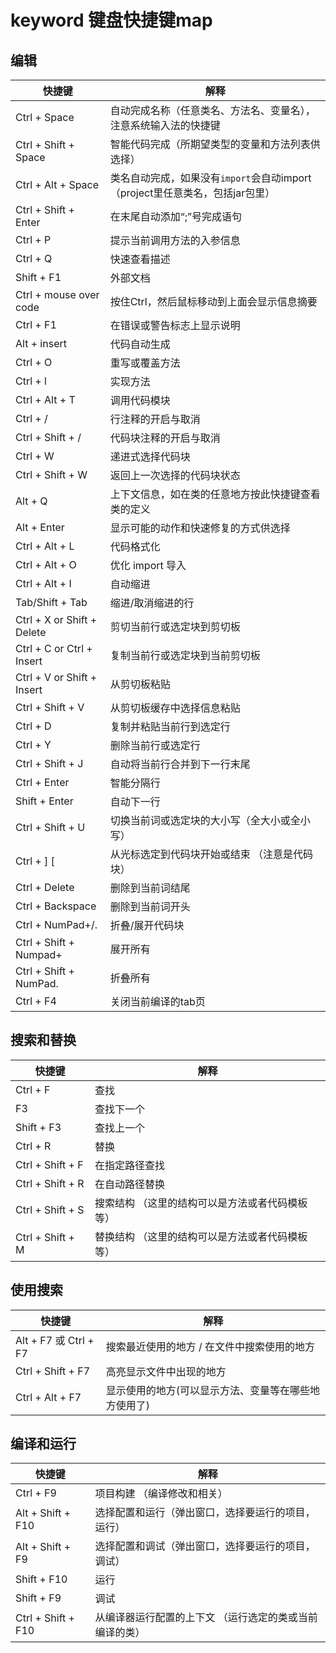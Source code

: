 # keyword 键盘快捷键map

## 编辑
快捷键 | 解释
--- | ---
Ctrl + Space | 自动完成名称（任意类名、方法名、变量名），注意系统输入法的快捷键
Ctrl + Shift + Space | 智能代码完成（所期望类型的变量和方法列表供选择）
Ctrl + Alt + Space | 类名自动完成，如果没有`import`会自动import（project里任意类名，包括jar包里）
Ctrl + Shift + Enter | 在末尾自动添加“;”号完成语句
Ctrl + P | 提示当前调用方法的入参信息
Ctrl + Q | 快速查看描述
Shift + F1 | 外部文档
Ctrl + mouse over code | 按住Ctrl，然后鼠标移动到上面会显示信息摘要
Ctrl + F1 | 在错误或警告标志上显示说明
Alt + insert | 代码自动生成
Ctrl + O | 重写或覆盖方法
Ctrl + l | 实现方法
Ctrl + Alt + T | 调用代码模块
Ctrl + / | 行注释的开启与取消
Ctrl + Shift + / | 代码块注释的开启与取消
Ctrl + W | 递进式选择代码块
Ctrl + Shift + W | 返回上一次选择的代码块状态
Alt + Q | 上下文信息，如在类的任意地方按此快捷键查看类的定义
Alt + Enter | 显示可能的动作和快速修复的方式供选择
Ctrl + Alt + L | 代码格式化
Ctrl + Alt + O | 优化 import 导入
Ctrl + Alt + I | 自动缩进
Tab/Shift + Tab | 缩进/取消缩进的行
Ctrl + X or Shift + Delete | 剪切当前行或选定块到剪切板
Ctrl + C or Ctrl + Insert | 复制当前行或选定块到当前剪切板
Ctrl + V or Shift + Insert | 从剪切板粘贴
Ctrl + Shift + V | 从剪切板缓存中选择信息粘贴
Ctrl + D | 复制并粘贴当前行到选定行
Ctrl + Y | 删除当前行或选定行
Ctrl + Shift + J | 自动将当前行合并到下一行末尾
Ctrl + Enter | 智能分隔行
Shift + Enter | 自动下一行
Ctrl + Shift + U | 切换当前词或选定块的大小写（全大小或全小写）
Ctrl + \] \[| 从光标选定到代码块开始或结束 （注意是代码块）
Ctrl + Delete | 删除到当前词结尾
Ctrl + Backspace | 删除到当前词开头
Ctrl + NumPad+/. | 折叠/展开代码块
Ctrl + Shift + Numpad+ | 展开所有
Ctrl + Shift + NumPad. | 折叠所有
Ctrl + F4 | 关闭当前编译的tab页

## 搜索和替换
快捷键 | 解释
--- | ---
Ctrl +  F | 查找
F3 | 查找下一个
Shift + F3 | 查找上一个
Ctrl + R | 替换
Ctrl + Shift + F | 在指定路径查找
Ctrl + Shift + R | 在自动路径替换
Ctrl + Shift + S | 搜索结构 （这里的结构可以是方法或者代码模板等）
Ctrl + Shift + M | 替换结构 （这里的结构可以是方法或者代码模板等）

## 使用搜索
快捷键 | 解释
--- | ---
Alt + F7 或 Ctrl +  F7 | 搜索最近使用的地方 / 在文件中搜索使用的地方
Ctrl + Shift + F7 | 高亮显示文件中出现的地方
Ctrl + Alt + F7 | 显示使用的地方(可以显示方法、变量等在哪些地方使用了)

## 编译和运行
快捷键 | 解释
--- | ---
Ctrl + F9 | 项目构建 （编译修改和相关）
Alt + Shift + F10 | 选择配置和运行（弹出窗口，选择要运行的项目，运行）
Alt + Shift + F9 | 选择配置和调试（弹出窗口，选择要运行的项目，调试）
Shift + F10 | 运行
Shift + F9 | 调试
Ctrl + Shift + F10 | 从编译器运行配置的上下文 （运行选定的类或当前编译的类）






